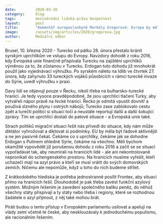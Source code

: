 ```yaml
---
date:         2020-03-10
category:     blog
tags:         mezinárodní lidská-práva bezpečnost
layout:       post
title:        "Komentář europoslankyně Markéty Gregorové: Evropa by měla být aktivnější při ochraně schengenského prostoru"
image:        /assets/img/articles/2020/gregorova.jpg
author:       Mediální odbor
--- 
```




Brusel, 10. března 2020 - Turecko od pátku 28. února přestalo bránit syrským uprchlíkům ve vstupu do Evropy. Navzdory dohodě z roku 2016, kdy Evropská unie finančně přispívala Turecku na zajištění uprchlíků výměnou za to, že zůstanou v Turecku. Erdogan tuto dohodu již mnohokrát použil jako vyjednávací výhružku. Po syrském náletu na Idlib ve čtvrtek 27. února, kdy zahynulo 33 tureckých vojáků působících v rámci turecké invaze do Sýrie, uvedl výhružku v praxi.

Davy lidí se objevují pouze v Řecku, nikoli třeba na bulharsko-turecké hranici. Je tedy vysoce pravděpodobné, že jsou uprchlíci tlačeni Turky, aby vytvářeli nápor právě na řecké hranici. Řecko je odmítá vpustit dovnitř a používá slzného plynu i ostrých nábojů; Turecko zase zablokovalo cestu zpět a turečtí politici si situaci točí a neustále reportují další a další šokující zprávy. Tím se uprchlíci dostali do patové situace - a Evropská unie také.

Strach politiků migrační situaci řešit nás přivedl do situace, kdy nám může diktátor vyhrožovat a diktovat si podmínky. EU by měla být řádově aktivnější a ne jen pasivně čekat. Čekáme co s uprchlíky, čekáme jak se dohodne Erdogan s Putinem ohledně Sýrie, čekáme na všechno. Měli bychom okamžitě vypovědět již porušenou dohodu z roku 2016 a začít se se situací vypořádávat tak, aby neumírali na hranicích lidé - ale ani nekontrolovaně nepronikali do schengenského prostoru. Na hranicích musíme vyřešit, kteří uchazeči mají na azyl právo a kteří se musí vrátit do svých domovských zemích. Ničemu ale nepomůže, když u toho do nich budeme střílet.

Z krátkodobého hlediska je potřeba jednostranně posílit Frontex, aby situaci přímo na hranicích řešil. Dlouhodobě je pak třeba zavést funkční azylový systém. Možným řešením je zavedení společného balíku peněz, do něhož všechny státy přispívají a ty státy nebo třeba i regiony, které se rozhodnou žadatele o azyl přijmout, z něj také mohou brát.

Piráti budou o tento přístup v Evropském parlamentu usilovat a apelují na vlády zemí včetně té české, aby nesklouzávaly k jednoduchému populismu, ale racionálním řešením.
